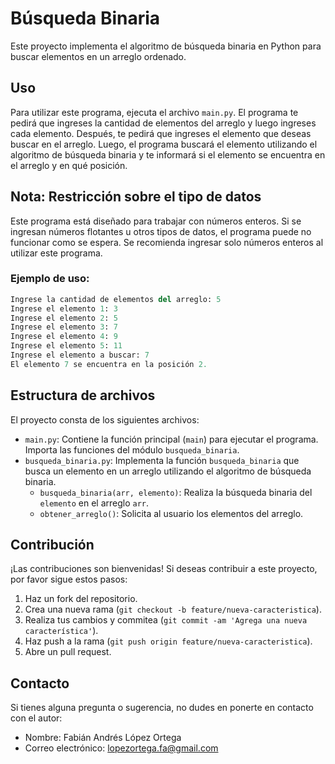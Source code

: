 # Búsqueda Binaria

Este proyecto implementa el algoritmo de búsqueda binaria en Python para buscar elementos en un arreglo ordenado.

## Uso

Para utilizar este programa, ejecuta el archivo `main.py`. El programa te pedirá que ingreses la cantidad de elementos del arreglo y luego ingreses cada elemento. Después, te pedirá que ingreses el elemento que deseas buscar en el arreglo. Luego, el programa buscará el elemento utilizando el algoritmo de búsqueda binaria y te informará si el elemento se encuentra en el arreglo y en qué posición.

## Nota: Restricción sobre el tipo de datos

Este programa está diseñado para trabajar con números enteros. Si se ingresan números flotantes u otros tipos de datos, el programa puede no funcionar como se espera. Se recomienda ingresar solo números enteros al utilizar este programa.

### Ejemplo de uso:

```python main.py
Ingrese la cantidad de elementos del arreglo: 5
Ingrese el elemento 1: 3
Ingrese el elemento 2: 5
Ingrese el elemento 3: 7
Ingrese el elemento 4: 9
Ingrese el elemento 5: 11
Ingrese el elemento a buscar: 7
El elemento 7 se encuentra en la posición 2.
```

## Estructura de archivos

El proyecto consta de los siguientes archivos:

- `main.py`: Contiene la función principal (`main`) para ejecutar el programa. Importa las funciones del módulo `busqueda_binaria`.
- `busqueda_binaria.py`: Implementa la función `busqueda_binaria` que busca un elemento en un arreglo utilizando el algoritmo de búsqueda binaria.
  - `busqueda_binaria(arr, elemento)`: Realiza la búsqueda binaria del `elemento` en el arreglo `arr`.
  - `obtener_arreglo()`: Solicita al usuario los elementos del arreglo.

## Contribución

¡Las contribuciones son bienvenidas! Si deseas contribuir a este proyecto, por favor sigue estos pasos:

1. Haz un fork del repositorio.
2. Crea una nueva rama (`git checkout -b feature/nueva-caracteristica`).
3. Realiza tus cambios y commitea (`git commit -am 'Agrega una nueva característica'`).
4. Haz push a la rama (`git push origin feature/nueva-caracteristica`).
5. Abre un pull request.

## Contacto

Si tienes alguna pregunta o sugerencia, no dudes en ponerte en contacto con el autor:
- Nombre: Fabián Andrés López Ortega
- Correo electrónico: lopezortega.fa@gmail.com
